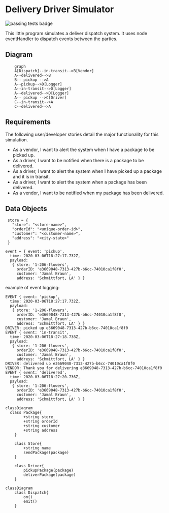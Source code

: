# Delivery Driver Simulator

![passing tests badge](https://github.com/rmccrear/11-events-delivery-driver/actions/workflows/node.js.yml/badge.svg)

This little program simulates a deliver dispatch system. It uses node eventHandler to dispatch events between the parties.

## Diagram

```mermaid
    graph
    A[Dispatch]--in-transit-->B[Vendor]
    A--delivered-->B
    B-- pickup -->A
    A--pickup-->D[Logger]
    A--in-transit-->D[Logger]
    A--delivered-->D[Logger]
    A-- pickup -->C[Driver]
    C--in-transit-->A
    C--delivered-->A
```

## Requirements

The following user/developer stories detail the major functionality for this simulation.

- As a vendor, I want to alert the system when I have a package to be picked up.
- As a driver, I want to be notified when there is a package to be delivered.
- As a driver, I want to alert the system when I have picked up a package and it is in transit.
- As a driver, I want to alert the system when a package has been delivered.
- As a vendor, I want to be notified when my package has been delivered.

## Data Objects

```
 store = {
   "store": "<store-name>",
   "orderId": "<unique-order-id>",
   "customer": "<customer-name>",
   "address": "<city-state>"
 }
```

```
event = { event: 'pickup',
  time: 2020-03-06T18:27:17.732Z,
  payload:
   { store: '1-206-flowers',
     orderID: 'e3669048-7313-427b-b6cc-74010ca1f8f0',
     customer: 'Jamal Braun',
     address: 'Schmittfort, LA' } }
```

example of event logging:

```
EVENT { event: 'pickup',
  time: 2020-03-06T18:27:17.732Z,
  payload:
   { store: '1-206-flowers',
     orderID: 'e3669048-7313-427b-b6cc-74010ca1f8f0',
     customer: 'Jamal Braun',
     address: 'Schmittfort, LA' } }
DRIVER: picked up e3669048-7313-427b-b6cc-74010ca1f8f0
EVENT { event: 'in-transit',
  time: 2020-03-06T18:27:18.738Z,
  payload:
   { store: '1-206-flowers',
     orderID: 'e3669048-7313-427b-b6cc-74010ca1f8f0',
     customer: 'Jamal Braun',
     address: 'Schmittfort, LA' } }
DRIVER: delivered up e3669048-7313-427b-b6cc-74010ca1f8f0
VENDOR: Thank you for delivering e3669048-7313-427b-b6cc-74010ca1f8f0
EVENT { event: 'delivered',
  time: 2020-03-06T18:27:20.736Z,
  payload:
   { store: '1-206-flowers',
     orderID: 'e3669048-7313-427b-b6cc-74010ca1f8f0',
     customer: 'Jamal Braun',
     address: 'Schmittfort, LA' } }
```

```mermaid
classDiagram
  class Package{
        +string store
        +string orderId
        +string customer
        +string address
    }

    class Store{
        +string name
        sendPackage(package)
    }

    class Driver{
        pickupPackage(package)
        deliverPackage(package)
    }
```

```mermaid
classDiagram
    class Dispatch{
        on()
        emit()
    }
```
